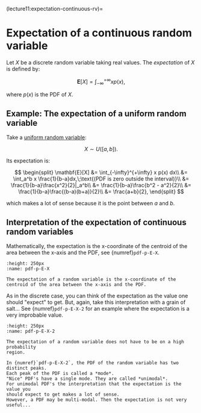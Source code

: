 (lecture11:expectation-continuous-rv)=
# Expectation of a continuous random variable

Let $X$ be a discrete random variable taking real values.
The *expectation* of $X$ is defined by:

$$
\mathbf{E}[X] = \int_{-\infty}^{+\infty} xp(x),
$$

where $p(x)$ is the PDF of $X$.

## Example: The expectation of a uniform random variable

Take a [uniform random variable](lecture10:the-uniform-distribution):

$$
X \sim U([a, b]).
$$

Its expectation is:

$$
\begin{split}
\mathbf{E}[X] &= \int_{-\infty}^{+\infty} x p(x) dx\\
&= \int_a^b x \frac{1}{b-a}dx,\;\text{(PDF is zero outside the interval)}\\
&= \frac{1}{b-a}\frac{x^2}{2}|_a^b\\
&= \frac{1}{b-a}\frac{b^2 - a^2}{2}\\
&= \frac{1}{b-a}\frac{(b-a)(b+a)}{2}\\
&= \frac{a+b}{2},
\end{split}
$$

which makes a lot of sense because it is the point between $a$ and $b$.

## Interpretation of the expectation of continuous random variables

Mathematically, the expectation is the x-coordinate of the centroid of the area between the x-axis and the PDF, see {numref}`pdf-p-E-X`.

```{figure} pdf_p_EX.png
:height: 250px
:name: pdf-p-E-X

The expectation of a random variable is the x-coordinate of the centroid of the area between the x-axis and the PDF.
```

As in the discrete case, you can think of the expectation as the value one should "expect" to get.
But, again, take this interpretation with a grain of salt...
See {numref}`pdf-p-E-X-2` for an example where the expectation is a very
improbable value.

```{figure} pdf_p_EX_2.png
:height: 250px
:name: pdf-p-E-X-2

The expectation of a random variable does not have to be on a high probability
region.
```

```{note}
In {numref}`pdf-p-E-X-2`, the PDF of the random variable has two distinct peaks.
Each peak of the PDF is called a *mode*.
"Nice" PDF's have a single mode. They are called *unimodal*.
For unimodal PDF's the interpretation that the expectation is the value you
should expect to get makes a lot of sense.
However, a PDF may be multi-modal. Then the expectation is not very useful...
```

